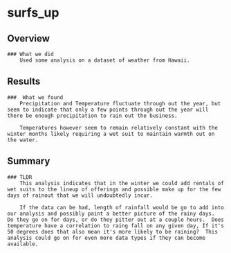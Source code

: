 # surfs_up

## Overview
    ### What we did
        Used some analysis on a dataset of weather from Hawaii.

## Results
    ###  What we found
        Precipitation and Temperature fluctuate through out the year, but seem to indicate that only a few points through out the year will there be enough precipitation to rain out the business.

        Temperatures however seem to remain relatively constant with the winter months likely requiring a wet suit to maintain warmth out on the water.

## Summary
    ### TLDR
        This analysis indicates that in the winter we could add rentals of wet suits to the lineup of offerings and possible make up for the few days of rainout that we will undoubtedly incur.

        If the data can be had, length of rainfall would be go to add into our analysis and possibly paint a better picture of the rainy days.  Do they go on for days, or do they pitter out at a couple hours.  Does temperature have a correlation to raing fall on any given day, If it's 50 degrees does that also mean it's more likely to be raining?  This analysis could go on for even more data types if they can become available.